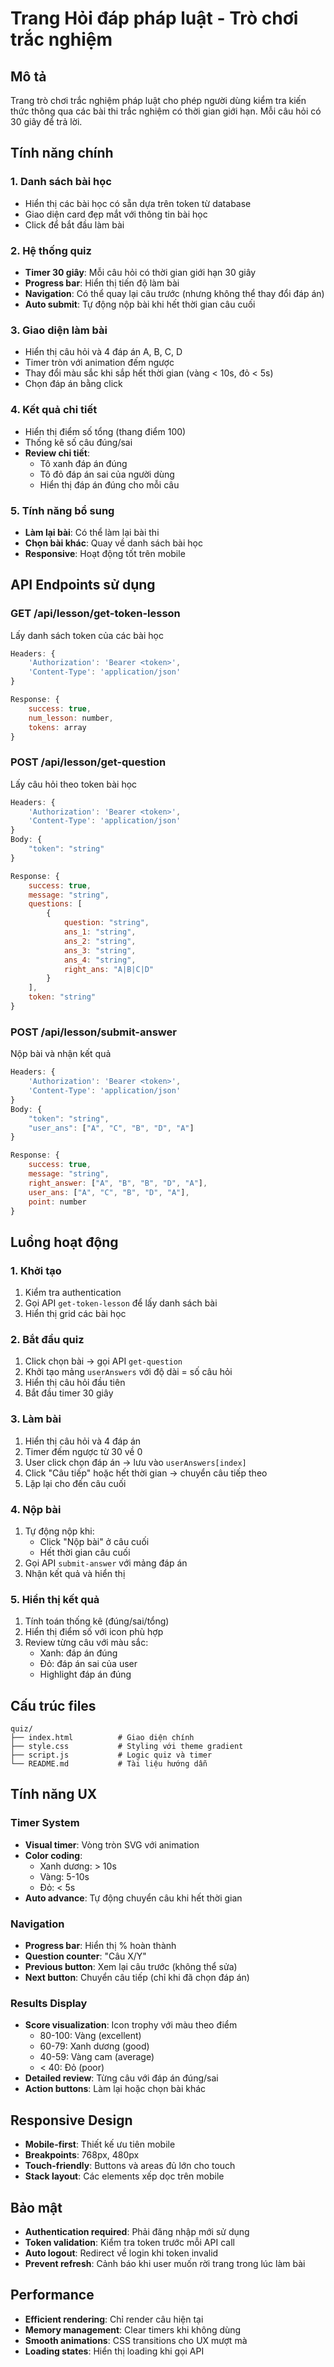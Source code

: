 # Trang Hỏi đáp pháp luật - Trò chơi trắc nghiệm

## Mô tả
Trang trò chơi trắc nghiệm pháp luật cho phép người dùng kiểm tra kiến thức thông qua các bài thi trắc nghiệm có thời gian giới hạn. Mỗi câu hỏi có 30 giây để trả lời.

## Tính năng chính

### 1. Danh sách bài học
- Hiển thị các bài học có sẵn dựa trên token từ database
- Giao diện card đẹp mắt với thông tin bài học
- Click để bắt đầu làm bài

### 2. Hệ thống quiz
- **Timer 30 giây**: Mỗi câu hỏi có thời gian giới hạn 30 giây
- **Progress bar**: Hiển thị tiến độ làm bài
- **Navigation**: Có thể quay lại câu trước (nhưng không thể thay đổi đáp án)
- **Auto submit**: Tự động nộp bài khi hết thời gian câu cuối

### 3. Giao diện làm bài
- Hiển thị câu hỏi và 4 đáp án A, B, C, D
- Timer tròn với animation đếm ngược
- Thay đổi màu sắc khi sắp hết thời gian (vàng < 10s, đỏ < 5s)
- Chọn đáp án bằng click

### 4. Kết quả chi tiết
- Hiển thị điểm số tổng (thang điểm 100)
- Thống kê số câu đúng/sai
- **Review chi tiết**: 
  - Tô xanh đáp án đúng
  - Tô đỏ đáp án sai của người dùng
  - Hiển thị đáp án đúng cho mỗi câu

### 5. Tính năng bổ sung
- **Làm lại bài**: Có thể làm lại bài thi
- **Chọn bài khác**: Quay về danh sách bài học
- **Responsive**: Hoạt động tốt trên mobile

## API Endpoints sử dụng

### GET /api/lesson/get-token-lesson
Lấy danh sách token của các bài học
```javascript
Headers: {
    'Authorization': 'Bearer <token>',
    'Content-Type': 'application/json'
}

Response: {
    success: true,
    num_lesson: number,
    tokens: array
}
```

### POST /api/lesson/get-question
Lấy câu hỏi theo token bài học
```javascript
Headers: {
    'Authorization': 'Bearer <token>',
    'Content-Type': 'application/json'
}
Body: {
    "token": "string"
}

Response: {
    success: true,
    message: "string",
    questions: [
        {
            question: "string",
            ans_1: "string",
            ans_2: "string", 
            ans_3: "string",
            ans_4: "string",
            right_ans: "A|B|C|D"
        }
    ],
    token: "string"
}
```

### POST /api/lesson/submit-answer
Nộp bài và nhận kết quả
```javascript
Headers: {
    'Authorization': 'Bearer <token>',
    'Content-Type': 'application/json'
}
Body: {
    "token": "string",
    "user_ans": ["A", "C", "B", "D", "A"]
}

Response: {
    success: true,
    message: "string",
    right_answer: ["A", "B", "B", "D", "A"],
    user_ans: ["A", "C", "B", "D", "A"],
    point: number
}
```

## Luồng hoạt động

### 1. Khởi tạo
1. Kiểm tra authentication
2. Gọi API `get-token-lesson` để lấy danh sách bài
3. Hiển thị grid các bài học

### 2. Bắt đầu quiz
1. Click chọn bài → gọi API `get-question`
2. Khởi tạo mảng `userAnswers` với độ dài = số câu hỏi
3. Hiển thị câu hỏi đầu tiên
4. Bắt đầu timer 30 giây

### 3. Làm bài
1. Hiển thị câu hỏi và 4 đáp án
2. Timer đếm ngược từ 30 về 0
3. User click chọn đáp án → lưu vào `userAnswers[index]`
4. Click "Câu tiếp" hoặc hết thời gian → chuyển câu tiếp theo
5. Lặp lại cho đến câu cuối

### 4. Nộp bài
1. Tự động nộp khi:
   - Click "Nộp bài" ở câu cuối
   - Hết thời gian câu cuối
2. Gọi API `submit-answer` với mảng đáp án
3. Nhận kết quả và hiển thị

### 5. Hiển thị kết quả
1. Tính toán thống kê (đúng/sai/tổng)
2. Hiển thị điểm số với icon phù hợp
3. Review từng câu với màu sắc:
   - Xanh: đáp án đúng
   - Đỏ: đáp án sai của user
   - Highlight đáp án đúng

## Cấu trúc files

```
quiz/
├── index.html          # Giao diện chính
├── style.css           # Styling với theme gradient
├── script.js           # Logic quiz và timer
└── README.md           # Tài liệu hướng dẫn
```

## Tính năng UX

### Timer System
- **Visual timer**: Vòng tròn SVG với animation
- **Color coding**: 
  - Xanh dương: > 10s
  - Vàng: 5-10s  
  - Đỏ: < 5s
- **Auto advance**: Tự động chuyển câu khi hết thời gian

### Navigation
- **Progress bar**: Hiển thị % hoàn thành
- **Question counter**: "Câu X/Y"
- **Previous button**: Xem lại câu trước (không thể sửa)
- **Next button**: Chuyển câu tiếp (chỉ khi đã chọn đáp án)

### Results Display
- **Score visualization**: Icon trophy với màu theo điểm
  - 80-100: Vàng (excellent)
  - 60-79: Xanh dương (good)  
  - 40-59: Vàng cam (average)
  - < 40: Đỏ (poor)
- **Detailed review**: Từng câu với đáp án đúng/sai
- **Action buttons**: Làm lại hoặc chọn bài khác

## Responsive Design
- **Mobile-first**: Thiết kế ưu tiên mobile
- **Breakpoints**: 768px, 480px
- **Touch-friendly**: Buttons và areas đủ lớn cho touch
- **Stack layout**: Các elements xếp dọc trên mobile

## Bảo mật
- **Authentication required**: Phải đăng nhập mới sử dụng
- **Token validation**: Kiểm tra token trước mỗi API call
- **Auto logout**: Redirect về login khi token invalid
- **Prevent refresh**: Cảnh báo khi user muốn rời trang trong lúc làm bài

## Performance
- **Efficient rendering**: Chỉ render câu hiện tại
- **Memory management**: Clear timers khi không dùng
- **Smooth animations**: CSS transitions cho UX mượt mà
- **Loading states**: Hiển thị loading khi gọi API